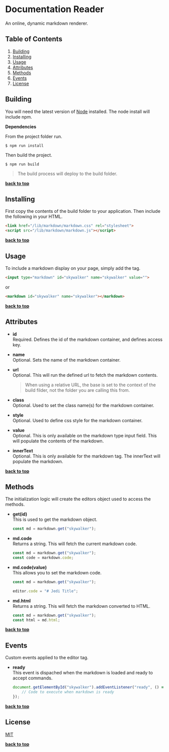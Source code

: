 # Documentation Reader
An online, dynamic markdown renderer.

## Table of Contents

  1. [Building](#building)
  1. [Installing](#installing)
  1. [Usage](#usage)
  1. [Attributes](#attributes)
  1. [Methods](#methods)
  1. [Events](#events)
  1. [License](#license)

## Building
You will need the latest version of [Node](https://nodejs.org/en/download/) installed. The node install will include npm.

**Dependencies**

From the project folder run.
```
$ npm run install
```

Then build the project.
```
$ npm run build
```

> The build process will deploy to the build folder.

**[back to top](#)**

## Installing
First copy the contents of the build folder to your application. Then include the following in your HTML.

```html
<link href="/lib/markdown/markdown.css" rel="stylesheet">
<script src="/lib/markdown/markdown.js"></script>
```

**[back to top](#)**

## Usage
To include a markdown display on your page, simply add the tag.

```html
<input type="markdown" id="skywalker" name="skywalker" value="">
```

or

```html
<markdown id="skywalker" name="skywalker"></markdown>
```

**[back to top](#)**

## Attributes
- **id**  
  Required. Defines the id of the markdown container, and defines access key.

- **name**  
  Optional. Sets the name of the markdown container.

- **url**  
  Optional. This will run the defined url to fetch the markdown contents.
  > When using a relative URL, the base is set to the context of the build filder, not the folder you are calling this from.

- **class**  
  Optional. Used to set the class name(s) for the markdown container.

- **style**  
  Optional. Used to define css style for the markdown container.

- **value**  
  Optional. This is only available on the markdown type input field. This will populate the contents of the markdown.

- **innerText**  
  Optional. This is only available for the markdown tag. The innerText will populate the markdown.

**[back to top](#)**

## Methods
The initialization logic will create the editors object used to access the methods.

- **get(id)**  
  This is used to get the markdown object.
  &nbsp;  
  ```javascript
  const md = markdown.get("skywalker");
  ```

- **md.code**  
  Returns a string. This will fetch the current markdown code.
  &nbsp;  
  ```javascript
  const md = markdown.get("skywalker");
  const code = markdown.code;
  ```

- **md.code(value)**  
  This allows you to set the markdown code.
  &nbsp;  
  ```javascript
  const md = markdown.get("skywalker");

  editor.code = "# Jedi Title";
  ```

- **md.html**  
  Returns a string. This will fetch the markdown converted to HTML.
  &nbsp;  
  ```javascript
  const md = markdown.get("skywalker");
  const html = md.html;
  ```

**[back to top](#)**

## Events
Custom events applied to the editor tag.

- **ready**  
  This event is dispached when the markdown is loaded and ready to accept commands.
  &nbsp;  
  ```javascript
  document.getElementById("skywalker").addEventListener("ready", () => {
      // Code to execute when markdown is ready
  });
  ```

**[back to top](#)**

## License
[MIT](https://github.com/fofxsoft/code-editor/blob/master/LICENSE.md)

**[back to top](#)**
